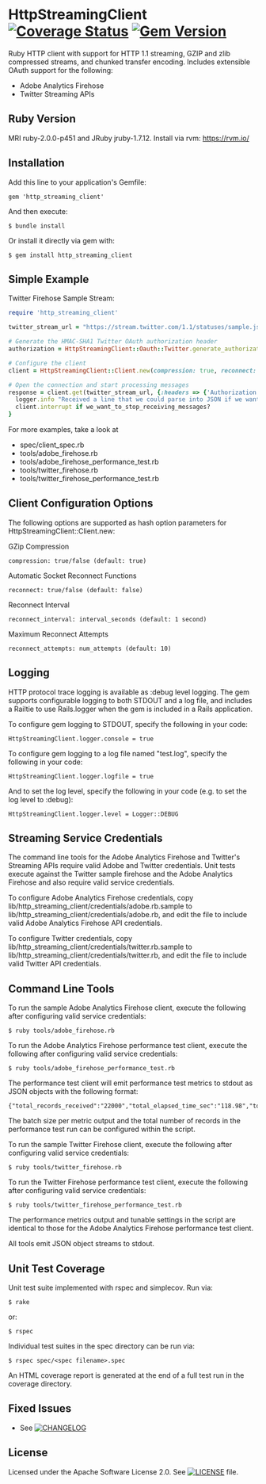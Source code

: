 # HttpStreamingClient [![Coverage Status](https://coveralls.io/repos/adobe-research/http_streaming_client/badge.png)](https://coveralls.io/r/adobe-research/http_streaming_client) [![Gem Version](https://badge.fury.io/rb/http_streaming_client.png)](http://badge.fury.io/rb/http_streaming_client)

Ruby HTTP client with support for HTTP 1.1 streaming, GZIP and zlib compressed streams, and chunked transfer encoding. Includes extensible OAuth support for the following:

* Adobe Analytics Firehose
* Twitter Streaming APIs

## Ruby Version

MRI ruby-2.0.0-p451 and JRuby jruby-1.7.12. Install via rvm: https://rvm.io/

## Installation

Add this line to your application's Gemfile:

    gem 'http_streaming_client'

And then execute:

    $ bundle install

Or install it directly via gem with:

    $ gem install http_streaming_client

## Simple Example

Twitter Firehose Sample Stream:

```ruby
require 'http_streaming_client'

twitter_stream_url = "https://stream.twitter.com/1.1/statuses/sample.json"

# Generate the HMAC-SHA1 Twitter OAuth authorization header
authorization = HttpStreamingClient::Oauth::Twitter.generate_authorization(twitter_stream_url, "get", {}, OAUTH_CONSUMER_KEY, OAUTH_CONSUMER_SECRET, OAUTH_TOKEN, OAUTH_TOKEN_SECRET)

# Configure the client
client = HttpStreamingClient::Client.new(compression: true, reconnect: true, reconnect_interval: 10, reconnect_attempts: 60)

# Open the connection and start processing messages
response = client.get(twitter_stream_url, {:headers => {'Authorization' => "#{authorization}" }}) { |line|
  logger.info "Received a line that we could parse into JSON if we want: #{line}"
  client.interrupt if we_want_to_stop_receiving_messages?
}
```

For more examples, take a look at

* spec/client_spec.rb
* tools/adobe_firehose.rb
* tools/adobe_firehose_performance_test.rb
* tools/twitter_firehose.rb
* tools/twitter_firehose_performance_test.rb

## Client Configuration Options

The following options are supported as hash option parameters for HttpStreamingClient::Client.new:

GZip Compression

    compression: true/false (default: true)

Automatic Socket Reconnect Functions

    reconnect: true/false (default: false)

Reconnect Interval

    reconnect_interval: interval_seconds (default: 1 second)

Maximum Reconnect Attempts

    reconnect_attempts: num_attempts (default: 10)

## Logging

HTTP protocol trace logging is available as :debug level logging. The gem supports configurable logging to both STDOUT and a log file, and includes a Railtie to use Rails.logger when the gem is included in a Rails application.

To configure gem logging to STDOUT, specify the following in your code:

    HttpStreamingClient.logger.console = true

To configure gem logging to a log file named "test.log", specify the following in your code:

    HttpStreamingClient.logger.logfile = true

And to set the log level, specify the following in your code (e.g. to set the log level to :debug):

    HttpStreamingClient.logger.level = Logger::DEBUG

## Streaming Service Credentials

The command line tools for the Adobe Analytics Firehose and Twitter's Streaming APIs require valid Adobe and Twitter credentials. Unit tests execute against the Twitter sample firehose and the Adobe Analytics Firehose and also require valid service credentials.

To configure Adobe Analytics Firehose credentials, copy lib/http_streaming_client/credentials/adobe.rb.sample to lib/http_streaming_client/credentials/adobe.rb, and edit the file to include valid Adobe Analytics Firehose API credentials.

To configure Twitter credentials, copy lib/http_streaming_client/credentials/twitter.rb.sample to lib/http_streaming_client/credentials/twitter.rb, and edit the file to include valid Twitter API credentials.

## Command Line Tools

To run the sample Adobe Analytics Firehose client, execute the following after configuring valid service credentials:

    $ ruby tools/adobe_firehose.rb

To run the Adobe Analytics Firehose performance test client, execute the following after configuring valid service credentials:

    $ ruby tools/adobe_firehose_performance_test.rb

The performance test client will emit performance test metrics to stdout as JSON objects with the following format:

    {"total_records_received":"22000","total_elapsed_time_sec":"118.98","total_records_per_sec":"184.9","total_kbytes_per_sec":"307.5","interval_records_received":1000,"interval_elapsed_time_sec":"5.0","interval_records_per_sec":"200.15","interval_kbytes_per_sec":"331.89"}

The batch size per metric output and the total number of records in the performance test run can be configured within the script.

To run the sample Twitter Firehose client, execute the following after configuring valid service credentials:

    $ ruby tools/twitter_firehose.rb

To run the Twitter Firehose performance test client, execute the following after configuring valid service credentials:

    $ ruby tools/twitter_firehose_performance_test.rb

The performance metrics output and tunable settings in the script are identical to those for the Adobe Analytics Firehose performance test client.

All tools emit JSON object streams to stdout.

## Unit Test Coverage

Unit test suite implemented with rspec and simplecov. Run via:

    $ rake
or:

    $ rspec

Individual test suites in the spec directory can be run via:

    $ rspec spec/<spec filename>.spec

An HTML coverage report is generated at the end of a full test run in the coverage directory.

## Fixed Issues

* See [![CHANGELOG](CHANGELOG)](CHANGELOG)

## License

Licensed under the Apache Software License 2.0. See [![LICENSE](LICENSE)](LICENSE) file.
